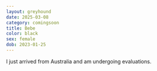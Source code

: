 ```yaml
---
layout: greyhound
date: 2025-03-08
category: comingsoon
title: Bebe
color: black
sex: female
dob: 2023-01-25
---
```

I just arrived from Australia and am undergoing evaluations.
